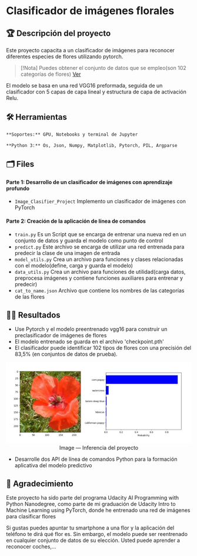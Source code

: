 # Clasificador de imágenes florales

## 🏆 Descripción del proyecto
Este proyecto capacita a un clasificador de imágenes para reconocer diferentes especies de flores utilizando pytorch.

>[!Nota]
> Puedes obtener el conjunto de datos que se empleo(son 102 categorías de flores) [Ver](https://www.robots.ox.ac.uk/~vgg/data/flowers/102/index.html)

El modelo se basa en una red VGG16 preformada, seguida de un clasificador con 5 capas de capa lineal y estructura de capa de activación Relu. 

## 🛠 Herramientas 
```
**Soportes:** GPU, Notebooks y terminal de Jupyter
```
```
**Python 3:** Os, Json, Numpy, Matplotlib, Pytorch, PIL, Argparse
```
## 🗂 Files 
#### Parte 1: Desarrollo de un clasificador de imágenes con aprendizaje profundo
- `Image_Clasifier_Project` Implemento un clasificador de imágenes con PyTorch

#### Parte 2: Creación de la aplicación de línea de comandos
- `train.py` Es un Script que se encarga de entrenar una nueva red en un conjunto de datos y guarda el modelo como punto de control
- `predict.py` Este archivo se encarga de utilizar una red entrenada para predecir la clase de una imagen de entrada
- `model_utils.py` Crea un archivo para funciones y clases relacionadas con el modelo(define, carga y guarda el modelo) 
- `data_utils.py` Crea un archivo para funciones de utilidad(carga datos, preprocesa imágenes y contiene funciones auxiliares para entrenar y predecir)
- `cat_to_name.json` Archivo que contiene los nombres de las categorías de las flores

## 👩‍🔧 Resultados
- Use Pytorch y el modelo preentrenado vgg16 para construir un preclasificador de imágenes de flores
- El modelo entrenado se guarda en el archivo 'checkpoint.pth'
- El clasificador puede identificar 102 tipos de flores con una precisión del 83,5% (en conjuntos de datos de prueba).

<p align="center">
    <kbd> <img width="800" alt="jkhjk" src="https://github.com/litahu/project_2_imagen_clasifier/blob/main/assets/project_inference.JPG"> </kbd> <br>
    Image — Inferencia del proyecto
</p>

- Desarrolle dos API de línea de comandos Python para la formación aplicativa del modelo predictivo


## 💖 Agradecimiento
Este proyecto ha sido parte del programa Udacity AI Programming with Python Nanodegree, como parte de mi graduación de Udacity Intro to Machine Learning using PyTorch, donde he entrenado una red de imágenes para clasificar flores

Si gustas puedes apuntar tu smartphone a una flor y la aplicación del teléfono te dirá qué flor es. Sin embargo, el modelo puede ser reentrenado en cualquier conjunto de datos de su elección. Usted puede aprender a reconocer coches,...





